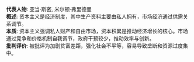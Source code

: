 
**代表人物**: 亚当·斯密, 米尔顿·弗里德曼  
**概述**: 资本主义是经济制度，其中生产资料主要由私人拥有，市场经济通过供需关系调节。  
**本质**: 资本主义强调私人财产和自由市场，资本积累是推动经济增长的核心。市场通过竞争和价格机制自我调节，政府干预较少，推动效率与创新。  
**批判评价**: 被批评为加剧贫富差距，强化社会不平等，容易导致垄断和资源过度集中。